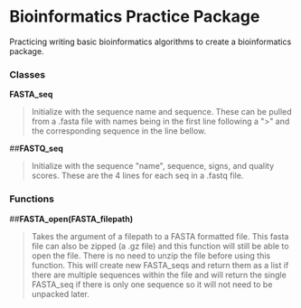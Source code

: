 # Bioinformatics Practice Package
Practicing writing basic bioinformatics algorithms to create a bioinformatics package.

### Classes

**FASTA_seq**
> Initialize with the sequence name and sequence. These can be pulled from a .fasta file with names being in the first line following a ">" and the corresponding sequence in the line bellow.

##**FASTQ_seq**
> Initialize with the sequence "name", sequence, signs, and quality scores. These are the 4 lines for each seq in a .fastq file.

### Functions

##**FASTA_open(FASTA_filepath)**
> Takes the argument of a filepath to a FASTA formatted file. This fasta file can also be zipped (a .gz file) and this function will still be able to open the file. There is no need to unzip the file before using this function. This will create new FASTA_seqs and return them as a list if there are multiple sequences within the file and will return the single FASTA_seq if there is only one sequence so it will not need to be unpacked later.


